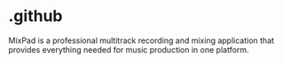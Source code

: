 # .github
MixPad is a professional multitrack recording and mixing application that provides everything needed for music production in one platform.
